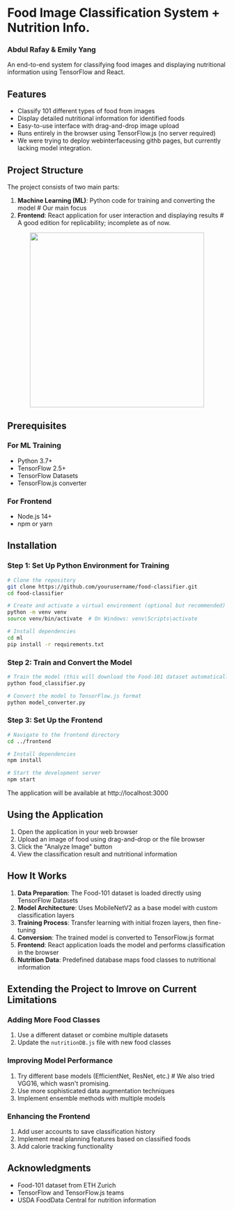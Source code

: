 # Food Image Classification System + Nutrition Info.

### Abdul Rafay & Emily Yang

An end-to-end system for classifying food images and displaying nutritional information using TensorFlow and React.

## Features

- Classify 101 different types of food from images
- Display detailed nutritional information for identified foods
- Easy-to-use interface with drag-and-drop image upload
- Runs entirely in the browser using TensorFlow.js (no server required)
- We were trying to deploy webinterfaceusing githb pages, but currently lacking model integration.

## Project Structure

The project consists of two main parts:

1. **Machine Learning (ML)**: Python code for training and converting the model # Our main focus
2. **Frontend**: React application for user interaction and displaying results # A good edition for replicability; incomplete as of now.

<p align="center">
  <img src="https://github.com/user-attachments/assets/bb1746de-e92d-43ea-a01b-f8b913ff0312" width="400"/>
</p>

## Prerequisites

### For ML Training

- Python 3.7+
- TensorFlow 2.5+
- TensorFlow Datasets
- TensorFlow.js converter

### For Frontend

- Node.js 14+
- npm or yarn

## Installation

### Step 1: Set Up Python Environment for Training

```bash
# Clone the repository
git clone https://github.com/yourusername/food-classifier.git
cd food-classifier

# Create and activate a virtual environment (optional but recommended)
python -m venv venv
source venv/bin/activate  # On Windows: venv\Scripts\activate

# Install dependencies
cd ml
pip install -r requirements.txt
```

### Step 2: Train and Convert the Model

```bash
# Train the model (this will download the Food-101 dataset automatically)
python food_classifier.py

# Convert the model to TensorFlow.js format
python model_converter.py
```

### Step 3: Set Up the Frontend

```bash
# Navigate to the frontend directory
cd ../frontend

# Install dependencies
npm install

# Start the development server
npm start
```

The application will be available at http://localhost:3000

## Using the Application

1. Open the application in your web browser
2. Upload an image of food using drag-and-drop or the file browser
3. Click the "Analyze Image" button
4. View the classification result and nutritional information

## How It Works

1. **Data Preparation**: The Food-101 dataset is loaded directly using TensorFlow Datasets
2. **Model Architecture**: Uses MobileNetV2 as a base model with custom classification layers
3. **Training Process**: Transfer learning with initial frozen layers, then fine-tuning
4. **Conversion**: The trained model is converted to TensorFlow.js format
5. **Frontend**: React application loads the model and performs classification in the browser
6. **Nutrition Data**: Predefined database maps food classes to nutritional information

## Extending the Project to Imrove on Current Limitations

### Adding More Food Classes

1. Use a different dataset or combine multiple datasets
2. Update the `nutritionDB.js` file with new food classes

### Improving Model Performance

1. Try different base models (EfficientNet, ResNet, etc.) # We also tried VGG16, which wasn't promising.
2. Use more sophisticated data augmentation techniques
3. Implement ensemble methods with multiple models

### Enhancing the Frontend

1. Add user accounts to save classification history
2. Implement meal planning features based on classified foods
3. Add calorie tracking functionality

## Acknowledgments

- Food-101 dataset from ETH Zurich
- TensorFlow and TensorFlow.js teams
- USDA FoodData Central for nutrition information
